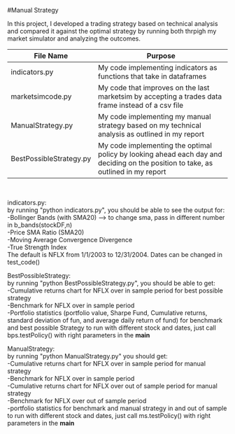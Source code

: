 #Manual Strategy

In this project, I developed a trading strategy based on technical analysis and compared it against the optimal strategy by running both thrpigh my market simulator and analyzing the outcomes.


|  File Name | Purpose |
|-----|-------------------|
| indicators.py | My code implementing indicators as functions that take in dataframes|
| marketsimcode.py | My code that improves on the last marketsim by accepting a trades data frame instead of a csv file |
| ManualStrategy.py | My code implementing my manual strategy based on my technical analysis as outlined in my report |
| BestPossibleStrategy.py| My code implementing the optimal policy by looking ahead each day and deciding on the position to take, as outlined in my report |

<br>

indicators.py: <br>
    by running "python indicators.py", you should be able to see the output for: <br>
        -Bollinger Bands (with SMA20) --> to change sma, pass in different number in b_bands(stockDF,n) <br>
        -Price SMA Ratio (SMA20) <br>
        -Moving Average Convergence Divergence <br>
        -True Strength Index <br>
The default is NFLX from 1/1/2003 to 12/31/2004. Dates can be changed in test_code() <br>


BestPossibleStrategy: <br>
    by running "python BestPossibleStrategy.py", you should be able to get: <br>
        -Cumulative returns chart for NFLX over in sample period for best possible strategy <br>
        -Benchmark for NFLX over in sample period <br>
        -Portfolio statistics (portfolio value, Sharpe Fund, Cumulative returns, standard deviation of fun, and average daily return of fund) for benchmark and best possible Strategy
   to run with different stock and dates, just call bps.testPolicy() with right parameters in the __main__ <br>

 ManualStrategy: <br>
    by running "python ManualStrategy.py" you should get: <br>
    -Cumulative returns chart for NFLX over in sample period for manual strategy <br>
    -Benchmark for NFLX over in sample period <br>
    -Cumulative returns chart for NFLX over out of sample period for manual strategy <br>
    -Benchmark for NFLX over out of sample period <br>
    -portfolio statistics for benchmark and manual strategy in and out of sample
    to run with different stock and dates, just call ms.testPolicy() with right parameters in the __main__ <br>

